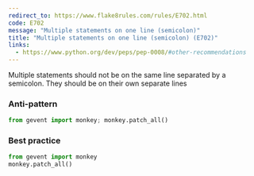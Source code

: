 ```yaml
---
redirect_to: https://www.flake8rules.com/rules/E702.html
code: E702
message: "Multiple statements on one line (semicolon)"
title: "Multiple statements on one line (semicolon) (E702)"
links:
  - https://www.python.org/dev/peps/pep-0008/#other-recommendations
---
```


Multiple statements should not be on the same line separated by a semicolon. They should be on their own separate lines 

### Anti-pattern

```python
from gevent import monkey; monkey.patch_all()
```

### Best practice

```python
from gevent import monkey
monkey.patch_all()
```
